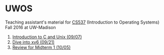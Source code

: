 # UWOS
Teaching assistant's material for [CS537](http://pages.cs.wisc.edu/~dusseau/Classes/CS537/Fall2016) (Introduction to Operating Systems) Fall 2016 at UW-Madison

1. [Introduction to C and Unix (09/07)](https://github.com/c21/UWOS/blob/master/1-intro/README.md)
2. [Dive into xv6 (09/21)](https://github.com/c21/UWOS/blob/master/2-intro-xv6/README.md)
3. [Review for Midterm 1 (10/05)](https://github.com/c21/UWOS/blob/master/4-midterm1/README.md)

